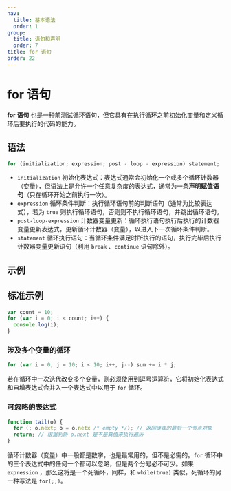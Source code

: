 ```yaml
---
nav:
  title: 基本语法
  order: 1
group:
  title: 语句和声明
  order: 7
title: for 语句
order: 22
---
```


# for 语句

**for 语句** 也是一种前测试循环语句，但它具有在执行循环之前初始化变量和定义循环后要执行的代码的能力。

## 语法

```javascript
for (initialization; expression; post - loop - expression) statement;
```

- `initialization` 初始化表达式：表达式通常会初始化一个或多个循环计数器（变量），但语法上是允许一个任意复杂度的表达式，通常为一条**声明赋值语句**（只在循环开始之前执行一次）。
- `expression` 循环条件判断：执行循环语句前的判断语句（通常为比较表达式），若为 `true` 则执行循环语句，否则则不执行循环语句，并跳出循环语句。
- `post-loop-expression` 计数器变量更新：循环执行语句执行后执行的计数器变量更新表达式，更新循环计数器（变量），以进入下一次循环条件判断。
- `statement` 循环执行语句：当循环条件满足时所执行的语句，执行完毕后执行计数器变量更新语句（利用 `break` 、`continue` 语句除外）。

## 示例

## 标准示例

```javascript
var count = 10;
for (var i = 0; i < count; i++) {
  console.log(i);
}
```

### 涉及多个变量的循环

```javascript
for (var i = 0, j = 10; i < 10; i++, j--) sum += i * j;
```

若在循环中一次迭代改变多个变量，则必须使用到逗号运算符，它将初始化表达式和自增表达式合并入一个表达式中以用于 `for` 循环。

### 可忽略的表达式

```javascript
function tail(o) {
  for (; o.next; o = o.netx /* empty */); // 返回链表的最后一个节点对象
  return; // 根据判断 o.next 是不是真值来执行遍历
}
```

循环计数器（变量）中一般都是数字，也是最常用的，但不是必需的。`for` 循环中的三个表达式中的任何一个都可以忽略，但是两个分号必不可少。如果 `expression` ，那么这将是一个死循环，同样，和 `while(true)` 类似，死循环的另一种写法是 `for(;;)`。
